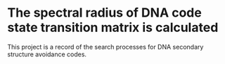 # The spectral radius of DNA code state transition matrix is calculated
This project is a record of the search processes for DNA secondary structure avoidance codes.

